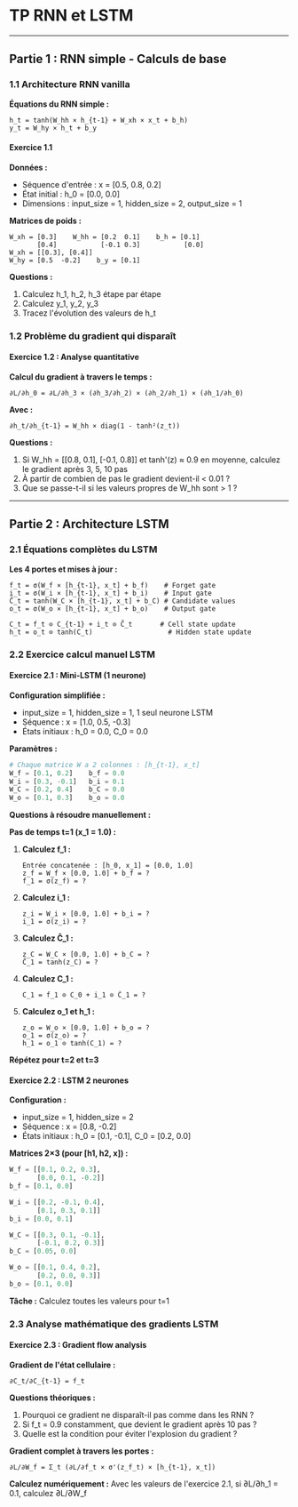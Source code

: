 # TP RNN et LSTM 

---

## Partie 1 : RNN simple - Calculs de base

### 1.1 Architecture RNN vanilla

**Équations du RNN simple :**
```
h_t = tanh(W_hh × h_{t-1} + W_xh × x_t + b_h)
y_t = W_hy × h_t + b_y
```

#### **Exercice 1.1**

**Données :**
- Séquence d'entrée : x = [0.5, 0.8, 0.2]
- État initial : h_0 = [0.0, 0.0]
- Dimensions : input_size = 1, hidden_size = 2, output_size = 1

**Matrices de poids :**
```
W_xh = [0.3]    W_hh = [0.2  0.1]    b_h = [0.1]
       [0.4]           [-0.1 0.3]           [0.0]
W_xh = [[0.3], [0.4]]
W_hy = [0.5  -0.2]    b_y = [0.1]
```

**Questions :**
1. Calculez h_1, h_2, h_3 étape par étape
2. Calculez y_1, y_2, y_3
3. Tracez l'évolution des valeurs de h_t

### 1.2 Problème du gradient qui disparaît

#### **Exercice 1.2 : Analyse quantitative**

**Calcul du gradient à travers le temps :**
```
∂L/∂h_0 = ∂L/∂h_3 × (∂h_3/∂h_2) × (∂h_2/∂h_1) × (∂h_1/∂h_0)
```

**Avec :**
```
∂h_t/∂h_{t-1} = W_hh × diag(1 - tanh²(z_t))
```

**Questions :**
1. Si W_hh = [[0.8, 0.1], [-0.1, 0.8]] et tanh'(z) ≈ 0.9 en moyenne, calculez le gradient après 3, 5, 10 pas
2. À partir de combien de pas le gradient devient-il < 0.01 ?
3. Que se passe-t-il si les valeurs propres de W_hh sont > 1 ?

---

## Partie 2 : Architecture LSTM

### 2.1 Équations complètes du LSTM

**Les 4 portes et mises à jour :**

```
f_t = σ(W_f × [h_{t-1}, x_t] + b_f)    # Forget gate
i_t = σ(W_i × [h_{t-1}, x_t] + b_i)    # Input gate  
C̃_t = tanh(W_C × [h_{t-1}, x_t] + b_C) # Candidate values
o_t = σ(W_o × [h_{t-1}, x_t] + b_o)    # Output gate

C_t = f_t ⊙ C_{t-1} + i_t ⊙ C̃_t       # Cell state update
h_t = o_t ⊙ tanh(C_t)                   # Hidden state update
```

### 2.2 Exercice calcul manuel LSTM

#### **Exercice 2.1 : Mini-LSTM (1 neurone)**

**Configuration simplifiée :**
- input_size = 1, hidden_size = 1, 1 seul neurone LSTM
- Séquence : x = [1.0, 0.5, -0.3]
- États initiaux : h_0 = 0.0, C_0 = 0.0

**Paramètres :**
```python
# Chaque matrice W a 2 colonnes : [h_{t-1}, x_t]
W_f = [0.1, 0.2]    b_f = 0.0
W_i = [0.3, -0.1]   b_i = 0.1  
W_C = [0.2, 0.4]    b_C = 0.0
W_o = [0.1, 0.3]    b_o = 0.0
```

**Questions à résoudre manuellement :**

**Pas de temps t=1 (x_1 = 1.0) :**

1. **Calculez f_1 :**
   ```
   Entrée concatenée : [h_0, x_1] = [0.0, 1.0]
   z_f = W_f × [0.0, 1.0] + b_f = ?
   f_1 = σ(z_f) = ?
   ```

2. **Calculez i_1 :**
   ```
   z_i = W_i × [0.0, 1.0] + b_i = ?
   i_1 = σ(z_i) = ?
   ```

3. **Calculez C̃_1 :**
   ```
   z_C = W_C × [0.0, 1.0] + b_C = ?
   C̃_1 = tanh(z_C) = ?
   ```

4. **Calculez C_1 :**
   ```
   C_1 = f_1 ⊙ C_0 + i_1 ⊙ C̃_1 = ?
   ```

5. **Calculez o_1 et h_1 :**
   ```
   z_o = W_o × [0.0, 1.0] + b_o = ?
   o_1 = σ(z_o) = ?
   h_1 = o_1 ⊙ tanh(C_1) = ?
   ```

**Répétez pour t=2 et t=3**

#### **Exercice 2.2 : LSTM 2 neurones**

**Configuration :**
- input_size = 1, hidden_size = 2
- Séquence : x = [0.8, -0.2]
- États initiaux : h_0 = [0.1, -0.1], C_0 = [0.2, 0.0]

**Matrices 2×3 (pour [h1, h2, x]) :**
```python
W_f = [[0.1, 0.2, 0.3],
       [0.0, 0.1, -0.2]]
b_f = [0.1, 0.0]

W_i = [[0.2, -0.1, 0.4],
       [0.1, 0.3, 0.1]]  
b_i = [0.0, 0.1]

W_C = [[0.3, 0.1, -0.1],
       [-0.1, 0.2, 0.3]]
b_C = [0.05, 0.0]

W_o = [[0.1, 0.4, 0.2],
       [0.2, 0.0, 0.3]]
b_o = [0.1, 0.0]
```

**Tâche :** Calculez toutes les valeurs pour t=1

### 2.3 Analyse mathématique des gradients LSTM

#### **Exercice 2.3 : Gradient flow analysis**

**Gradient de l'état cellulaire :**
```
∂C_t/∂C_{t-1} = f_t
```

**Questions théoriques :**
1. Pourquoi ce gradient ne disparaît-il pas comme dans les RNN ?
2. Si f_t = 0.9 constamment, que devient le gradient après 10 pas ?
3. Quelle est la condition pour éviter l'explosion du gradient ?

**Gradient complet à travers les portes :**
```
∂L/∂W_f = Σ_t (∂L/∂f_t × σ'(z_f_t) × [h_{t-1}, x_t])
```

**Calculez numériquement :**
Avec les valeurs de l'exercice 2.1, si ∂L/∂h_1 = 0.1, calculez ∂L/∂W_f
